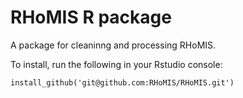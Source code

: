 # RHoMIS R package

A package for cleaninng and processing RHoMIS.

To install, run the following in your Rstudio console:

`install_github('git@github.com:RHoMIS/RHoMIS.git')`

